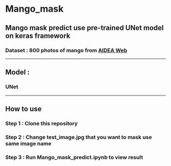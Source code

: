 # Mango_mask
<h2>Mango mask predict use pre-trained UNet model on keras framework</h2>
<h3>Dataset : 800 photos of mango from <a href="https://aidea-web.tw/">AIDEA Web</a></h3>
<hr>
<h2>Model : </h2>
<h3>UNet</h3>
<hr>
<h2>How to use</h2>
<h3>Step 1 : Clone this repository</h3>
<h3>Step 2 : Change test_image.jpg that you want to mask use same image name</h3>
<h3>Step 3 : Run Mango_mask_predict.ipynb to view result</h3>